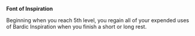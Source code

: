 __**Font of Inspiration**__

Beginning when you reach 5th level, you regain all of your expended uses of Bardic Inspiration when you finish a short or long rest.